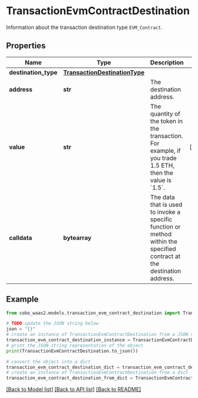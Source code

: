 # TransactionEvmContractDestination

Information about the transaction destination type `EVM_Contract`. 

## Properties

Name | Type | Description | Notes
------------ | ------------- | ------------- | -------------
**destination_type** | [**TransactionDestinationType**](TransactionDestinationType.md) |  | 
**address** | **str** | The destination address. | 
**value** | **str** | The quantity of the token in the transaction. For example, if you trade 1.5 ETH, then the value is &#x60;1.5&#x60;.  | [optional] 
**calldata** | **bytearray** | The data that is used to invoke a specific function or method within the specified contract at the destination address.  | 

## Example

```python
from cobo_waas2.models.transaction_evm_contract_destination import TransactionEvmContractDestination

# TODO update the JSON string below
json = "{}"
# create an instance of TransactionEvmContractDestination from a JSON string
transaction_evm_contract_destination_instance = TransactionEvmContractDestination.from_json(json)
# print the JSON string representation of the object
print(TransactionEvmContractDestination.to_json())

# convert the object into a dict
transaction_evm_contract_destination_dict = transaction_evm_contract_destination_instance.to_dict()
# create an instance of TransactionEvmContractDestination from a dict
transaction_evm_contract_destination_from_dict = TransactionEvmContractDestination.from_dict(transaction_evm_contract_destination_dict)
```
[[Back to Model list]](../README.md#documentation-for-models) [[Back to API list]](../README.md#documentation-for-api-endpoints) [[Back to README]](../README.md)


